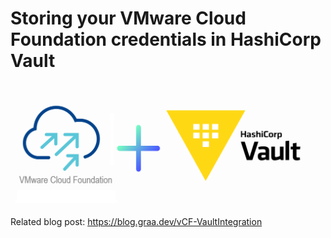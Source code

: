 # Storing your VMware Cloud Foundation credentials in HashiCorp Vault

![Storing your VMware Cloud Foundation credentials in HashiCorp Vault](vcf-vault-integration.png "Logo")

Related blog post: https://blog.graa.dev/vCF-VaultIntegration
